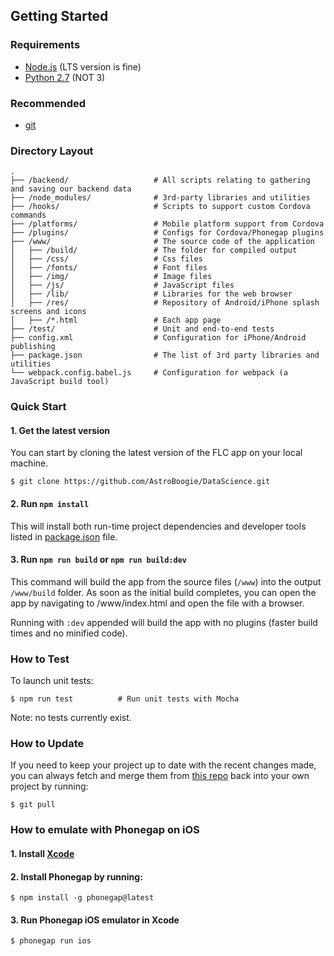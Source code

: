 ## Getting Started

### Requirements
  * [Node.js](https://nodejs.org/) (LTS version is fine)
  * [Python 2.7](https://www.python.org/downloads/) (NOT 3)

### Recommended
  * [git](https://git-scm.com/downloads)

### Directory Layout

```
.
├── /backend/                   # All scripts relating to gathering and saving our backend data
├── /node_modules/              # 3rd-party libraries and utilities
├── /hooks/                     # Scripts to support custom Cordova commands
├── /platforms/                 # Mobile platform support from Cordova
├── /plugins/                   # Configs for Cordova/Phonegap plugins
├── /www/                       # The source code of the application
│   ├── /build/                 # The folder for compiled output
│   ├── /css/                   # Css files
│   ├── /fonts/                 # Font files
│   ├── /img/                   # Image files
│   ├── /js/                    # JavaScript files
│   ├── /lib/                   # Libraries for the web browser
│   ├── /res/                   # Repository of Android/iPhone splash screens and icons
│   ├── /*.html                 # Each app page
├── /test/                      # Unit and end-to-end tests
├── config.xml                  # Configuration for iPhone/Android publishing
├── package.json                # The list of 3rd party libraries and utilities
└── webpack.config.babel.js     # Configuration for webpack (a JavaScript build tool)
```

### Quick Start

#### 1. Get the latest version

You can start by cloning the latest version of the FLC app on your local machine.

```shell
$ git clone https://github.com/AstroBoogie/DataScience.git
```

#### 2. Run `npm install`

This will install both run-time project dependencies and developer tools listed
in [package.json](../package.json) file.

#### 3. Run `npm run build` or `npm run build:dev`

This command will build the app from the source files (`/www`) into the output
`/www/build` folder. As soon as the initial build completes, you can open the app
by navigating to /www/index.html and open the file with a browser.

Running with `:dev` appended will build the app with no plugins (faster build times
and no minified code).

### How to Test

To launch unit tests:

```shell
$ npm run test          # Run unit tests with Mocha
```

Note: no tests currently exist.

### How to Update

If you need to keep your project up to date with the recent changes made,
you can always fetch and merge them from [this repo](https://github.com/AstroBoogie/DataScience)
back into your own project by running:

```shell
$ git pull
```

### How to emulate with Phonegap on iOS

#### 1. Install [Xcode](https://developer.apple.com/xcode/)

#### 2. Install Phonegap by running:

```shell
$ npm install -g phonegap@latest
```

#### 3. Run Phonegap iOS emulator in Xcode

```shell
$ phonegap run ios
```
